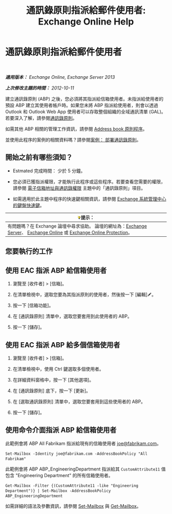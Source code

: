﻿---
title: '通訊錄原則指派給郵件使用者: Exchange Online Help'
TOCTitle: 通訊錄原則指派給郵件使用者
ms:assetid: bdfe6575-24c0-47d0-9cfb-ece910db248b
ms:mtpsurl: https://technet.microsoft.com/zh-tw/library/Hh529942(v=EXCHG.150)
ms:contentKeyID: 50474075
ms.date: 05/23/2018
mtps_version: v=EXCHG.150
ms.translationtype: MT
---

# 通訊錄原則指派給郵件使用者

 

_**適用版本：** Exchange Online, Exchange Server 2013_

_**上次修改主題的時間：** 2012-10-11_

建立通訊錄原則 (ABP) 之後，您必須將其指派給信箱使用者。未指派給使用者的預設 ABP 建立其使用者帳戶時。如果您未將 ABP 指派給使用者，則會以透過 Outlook 和 Outlook Web App 使用者可以存取整個組織的全域通訊清單 (GAL)。若要深入了解，請參閱[通訊錄原則](address-book-policies-exchange-2013-help.md)。

如需其他 ABP 相關的管理工作資訊，請參閱 [Address book 原則程序](address-book-policy-procedures-exchange-2013-help.md)。

並使用此程序的案例的相關資料嗎？請參閱[案例： 部署通訊錄原則](scenario-deploying-address-book-policies-exchange-2013-help.md)。

## 開始之前有哪些須知？

  - Estmated 完成時間： 少於 5 分鐘。

  - 您必須已獲指派權限，才能執行此程序或這些程序。若要查看您需要的權限，請參閱 [電子信箱地址與通訊錄權限](email-address-and-address-book-permissions-exchange-2013-help.md) 主題中的「通訊錄原則」項目。

  - 如需適用於此主題中程序的快速鍵相關資訊，請參閱 [Exchange 系統管理中心的鍵盤快速鍵](keyboard-shortcuts-in-the-exchange-admin-center-exchange-online-protection-help.md)。

<table>
<thead>
<tr class="header">
<th><img src="images/Bb124558.tip(EXCHG.150).gif" title="提示" alt="提示" />提示：</th>
</tr>
</thead>
<tbody>
<tr class="odd">
<td>有問題嗎？在 Exchange 論壇中尋求協助。 論壇的網址為：<a href="https://go.microsoft.com/fwlink/p/?linkid=60612">Exchange Server</a>、 <a href="https://go.microsoft.com/fwlink/p/?linkid=267542">Exchange Online</a> 或 <a href="https://go.microsoft.com/fwlink/p/?linkid=285351">Exchange Online Protection</a>。</td>
</tr>
</tbody>
</table>


## 您要執行的工作

## 使用 EAC 指派 ABP 給信箱使用者

1.  瀏覽至 \[收件者\] \> \[信箱\]。

2.  在清單檢視中，選取您要為其指派原則的使用者，然後按一下 \[編輯\]![編輯圖示](images/JJ218640.6f53ccb2-1f13-4c02-bea0-30690e6ea71d(EXCHG.150).gif "編輯圖示")。

3.  按一下 \[信箱功能\]。

4.  在 \[通訊錄原則\] 清單中，選取您要套用到此使用者的 ABP。

5.  按一下 \[儲存\]。

## 使用 EAC 指派 ABP 給多個信箱使用者

1.  瀏覽至 \[收件者\] \> \[信箱\]。

2.  在清單檢視中，使用 Ctrl 鍵選取多個使用者。

3.  在詳細資料窗格中，按一下 \[其他選項\]。

4.  在 \[通訊錄原則\] 底下，按一下 \[更新\]。

5.  在 \[選取通訊錄原則\] 清單中，選取您要套用到這些使用者的 ABP。

6.  按一下 \[儲存\]。

## 使用命令介面指派 ABP 給信箱使用者

此範例會將 ABP All Fabrikam 指派給現有的信箱使用者 joe@fabrikam.com。

    Set-Mailbox -Identity joe@fabrikam.com -AddressBookPolicy "All Fabrikam"

此範例會將 ABP ABP\_EngineeringDepartment 指派給其 `CustomAttribute11` 值包含 "Engineering Department" 的所有信箱使用者。

    Get-Mailbox -Filter {(CustomAttribute11 -like "Engineering Department")} | Set-Mailbox -AddressBookPolicy ABP_EngineeringDepartment

如需詳細的語法及參數資訊，請參閱 [Set-Mailbox](https://technet.microsoft.com/zh-tw/library/bb123981\(v=exchg.150\)) 與 [Get-Mailbox](https://technet.microsoft.com/zh-tw/library/bb123685\(v=exchg.150\))。

